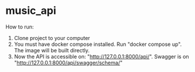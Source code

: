 # music_api
How to run:
1. Clone project to your computer
2. You must have docker compose installed. Run "docker compose up".
The image will be built directly.
3. Now the API is accessible on: "http://127.0.0.1:8000/api/". Swagger is on "http://127.0.0.1:8000/api/swagger/schema/"
